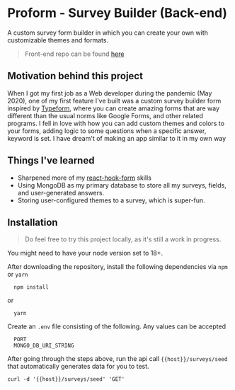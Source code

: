# Proform - Survey Builder (Back-end)
A custom survey form builder in which you can create your own with customizable themes and formats. 

> Front-end repo can be found [here](https://github.com/Lexpeee/survey-builder)

## Motivation behind this project
When I got my first job as a Web developer during the pandemic (May 2020), one of my first feature I've built was a custom survey builder form inspired by [Typeform](https://www.typeform.com/), where you can create amazing forms that are way different than the usual norms like Google Forms, and other related programs. I fell in love with how you can add custom themes and colors to your forms, adding logic to some questions when a specific answer, keyword is set. I have dream't of making an app similar to it in my own way


## Things I've learned
- Sharpened more of my [react-hook-form](https://github.com/react-hook-form/react-hook-form) skills
- Using MongoDB as my primary database to store all my surveys, fields, and user-generated answers. 
- Storing user-configured themes to a survey, which is super-fun. 


## Installation 
> Do feel free to try this project locally, as it's still a work in progress.

You might need to have your node version set to 18+.

After downloading the repository, install the following dependencies via `npm` or `yarn`
``` 
  npm install
```
or 
```
  yarn
```

Create an `.env` file consisting of the following. Any values can be accepted

```
  PORT
  MONGO_DB_URI_STRING
```

After going through the steps above, run the api call `{{host}}/surveys/seed` that automatically generates data for you to test. 
```
curl -d '{{host}}/surveys/seed' 'GET'
```


